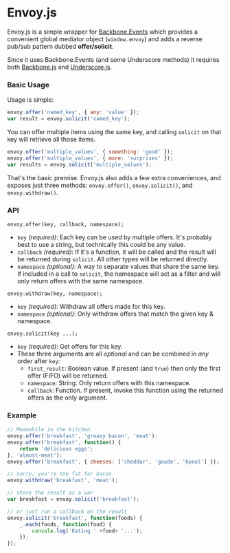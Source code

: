 # Envoy.js

Envoy.js is a simple wrapper for [Backbone.Events](http://backbonejs.org/#Events) which provides a convenient global mediator object (`window.envoy`) and adds a reverse pub/sub pattern dubbed __offer/solicit__.

Since it uses Backbone.Events (and some Underscore methods) it requires both [Backbone.js](http://backbonejs.org/) and [Underscore.js](http://underscorejs.org/).

### Basic Usage
Usage is simple:

```javascript
envoy.offer('named_key', { any: 'value' });
var result = envoy.solicit('named_key');
```

You can offer multiple items using the same key, and calling `solicit` on that key will retrieve all those items.

```javascript
envoy.offer('multiple_values', { something: 'good' });
envoy.offer('multiple_values', { more: 'surprises' });
var results = envoy.solicit('multiple_values');
```

That's the basic premise. Envoy.js also adds a few extra conveniences, and exposes just three methods: `envoy.offer()`, `envoy.solicit()`, and `envoy.withdraw()`.

### API

`envoy.offer(key, callback, namespace);`
- `key` _(required)_: Each key can be used by multiple offers. It's probably best to use a string, but technically this could be any value.
- `callback` _(required)_: If it's a function, it will be called and the result will be returned during `solicit`. All other types will be returned directly.
- `namespace` _(optional)_: A way to separate values that share the same key. If included in a call to `solicit`, the namespace will act as a filter and will only return offers with the same namespace.

`envoy.withdraw(key, namespace);`
- `key` _(required)_: Withdraw all offers made for this key.
- `namespace` _(optional)_: Only withdraw offers that match the given key & namespace.

`envoy.solicit(key ...);`
- `key` _(required)_: Get offers for this key.
- These three arguments are all _optional_ and can be combined in _any_ order after `key`:
  - `first_result`: Boolean value. If present (and `true`) then only the first offer (FIFO) will be returned.
  - `namespace`: String. Only return offers with this namespace.
  - `callback`: Function. If present, invoke this function using the returned offers as the only argument.

### Example

```javascript
// Meanwhile in the kitchen
envoy.offer('breakfast', 'greasy bacon', 'meat');
envoy.offer('breakfast', function() {
    return 'delicious eggs';
}, 'almost-meat');
envoy.offer('breakfast', { cheeses: ['cheddar', 'gouda', '6pool'] });

// sorry, you're too fat for bacon
envoy.withdraw('breakfast', 'meat');

// store the result as a var
var breakfast = envoy.solicit('breakfast');

// or just run a callback on the result
envoy.solicit('breakfast', function(foods) {
    _.each(foods, function(food) {
        console.log('Eating ' +food+ '...');
    });
});
```
